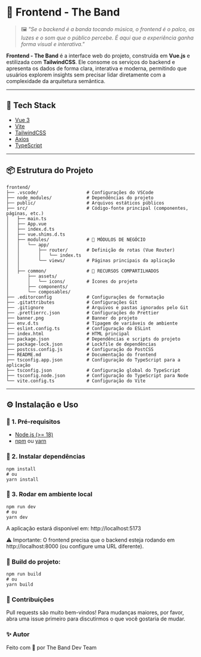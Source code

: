 # 🎨 Frontend - The Band  

> 🖼️ *"Se o backend é a banda tocando música, o frontend é o palco, as luzes e o som que o público percebe. É aqui que a experiência ganha forma visual e interativa."*  

**Frontend - The Band** é a interface web do projeto, construída em **Vue.js** e estilizada com **TailwindCSS**. Ele consome os serviços do backend e apresenta os dados de forma clara, interativa e moderna, permitindo que usuários explorem insights sem precisar lidar diretamente com a complexidade da arquitetura semântica.  

---

## 🚀 Tech Stack  

* [Vue 3](https://vuejs.org/) 
* [Vite](https://vitejs.dev/)  
* [TailwindCSS](https://tailwindcss.com/)  
* [Axios](https://axios-http.com/) 
* [TypeScript](https://www.typescriptlang.org/)
 

---

## 📦 Estrutura do Projeto  

```
frontend/
├── .vscode/                  # Configurações do VSCode
├── node_modules/             # Dependências do projeto
├── public/                   # Arquivos estáticos públicos
├── src/                      # Código-fonte principal (componentes, páginas, etc.)
│   ├── main.ts                
│   ├── App.vue                
│   ├── index.d.ts             
│   ├── vue.shims.d.ts         
│   ├── modules/              # 🎯 MÓDULOS DE NEGÓCIO
│   │   └── app/               
│   │       ├── router/       # Definição de rotas (Vue Router)
│   │       │   └── index.ts   
│   │       └── views/        # Páginas principais da aplicação
│   │
│   ├── common/               # 🔧 RECURSOS COMPARTILHADOS  
│       ├── assets/            
│       │   └── icons/        # Ícones do projeto 
│       ├── components/       
│       └── composables/ 
├── .editorconfig             # Configurações de formatação
├── .gitattributes            # Configurações Git
├── .gitignore                # Arquivos e pastas ignorados pelo Git
├── .prettierrc.json          # Configurações do Prettier
├── banner.png                # Banner do projeto
├── env.d.ts                  # Tipagem de variáveis de ambiente
├── eslint.config.ts          # Configuração do ESLint
├── index.html                # HTML principal
├── package.json              # Dependências e scripts do projeto
├── package-lock.json         # Lockfile de dependências
├── postcss.config.js         # Configuração do PostCSS
├── README.md                 # Documentação do frontend
├── tsconfig.app.json         # Configuração do TypeScript para a aplicação
├── tsconfig.json             # Configuração global do TypeScript
├── tsconfig.node.json        # Configuração do TypeScript para Node
└── vite.config.ts            # Configuração do Vite
```

---

## ⚙️ Instalação e Uso  

### 🔹 1. Pré-requisitos  

- [Node.js (>= 18)](https://nodejs.org/)  
- [npm](https://www.npmjs.com/) ou [yarn](https://yarnpkg.com/)  

### 🔹 2. Instalar dependências  

```
npm install
# ou
yarn install
```

### 🔹 3. Rodar em ambiente local 

```
npm run dev
# ou
yarn dev
```
A aplicação estará disponível em: http://localhost:5173

⚠️ Importante: O frontend precisa que o backend esteja rodando em http://localhost:8000
(ou configure uma URL diferente).

### 🚀 Build do projeto:

```
npm run build
# ou
yarn build
```

### 🙋 Contribuições
Pull requests são muito bem-vindos! Para mudanças maiores, por favor, abra uma issue primeiro para discutirmos o que você gostaria de mudar.

### ✨ Autor
Feito com 💙 por The Band Dev Team
